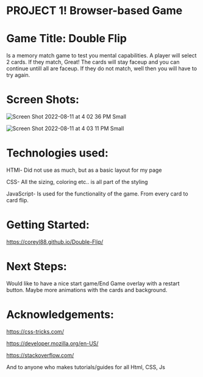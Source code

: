 # PROJECT 1! **Browser-based Game**

# Game Title: Double Flip 
Is a memory match game to test you mental capabilities. A player will select 2 cards. If they match, Great! The cards will stay faceup and you can continue untill all are faceup. If they do not match, well then you will have to try again. 

# Screen Shots:
![Screen Shot 2022-08-11 at 4 02 36 PM Small](https://user-images.githubusercontent.com/109244177/184242017-198ff249-98b7-4164-bd24-82dab3b39742.jpeg)

![Screen Shot 2022-08-11 at 4 03 11 PM Small](https://user-images.githubusercontent.com/109244177/184242083-4bd5bccf-0924-4a72-9c78-ceb96aaef616.jpeg)

# Technologies used: 
HTMl- Did not use as much, but as a basic layout for my page

CSS- All the sizing, coloring etc.. is all part of the styling

JavaScript- Is used for the functionality of the game. From every card to card flip.

# Getting Started: 

https://coreyl88.github.io/Double-Flip/

# Next Steps:
Would like to have a nice start game/End Game overlay with a restart button.
Maybe more animations with the cards and background.


# Acknowledgements:

https://css-tricks.com/

https://developer.mozilla.org/en-US/

https://stackoverflow.com/

And to anyone who makes tutorials/guides for all Html, CSS, Js

